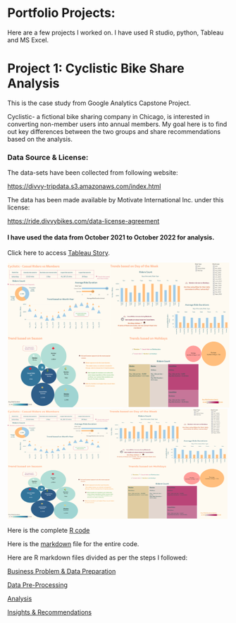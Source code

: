 # Portfolio Projects:

Here are a few projects I worked on. I have used R studio, python, Tableau and MS Excel.

# Project 1: Cyclistic Bike Share Analysis

This is the case study from Google Analytics Capstone Project.

Cyclistic- a fictional bike sharing company in Chicago, is interested in converting non-member users into annual members. My goal here is to find out key differences between the two groups and share recommendations based on the analysis.

### Data Source & License:

The data-sets have been collected from following website:

<https://divvy-tripdata.s3.amazonaws.com/index.html>

The data has been made available by Motivate International Inc. under this license:

<https://ride.divvybikes.com/data-license-agreement>

#### I have used the data from October 2021 to October 2022 for analysis.

Click here to access [Tableau Story](https://public.tableau.com/app/profile/gayatri.paul/viz/Cyclistic_Dashboard_16733809243250/Story1).

![k](https://github.com/GayatriPaul-DataAnalyst/Portfolio/blob/main/Tableau.png)
<img src="https://github.com/GayatriPaul-DataAnalyst/Portfolio/blob/main/Tableau.png" width="500" height="250">

Here is the complete [R code](https://github.com/GayatriPaul-DataAnalyst/Portfolio/blob/main/R%20Code%20for%20Cyclistic%20Data%20Analysis)

Here is the [markdown](https://github.com/GayatriPaul-DataAnalyst/Portfolio/blob/main/Cyclistic%20Data%20Analysis%20-%20Yearly%20Overview.pdf) file for the entire code.

Here are R markdown files divided as per the steps I followed:

[Business Problem & Data Preparation](https://github.com/GayatriPaul-DataAnalyst/Portfolio/blob/main/Cyclistic%20Data%20Analysis%20-%20Business%20Problem.pdf)

[Data Pre-Processing](https://github.com/GayatriPaul-DataAnalyst/Portfolio/blob/main/Cyclistic%20Data%20Analysis%20-%20Data%20Processing.pdf)

[Analysis](https://github.com/GayatriPaul-DataAnalyst/Portfolio/blob/main/Cyclistic%20Data%20Analysis%20-%20Analysis.pdf)

[Insights & Recommendations](https://github.com/GayatriPaul-DataAnalyst/Portfolio/blob/main/Cyclistic%20Data%20Analysis%20-%20Findings%20and%20Recommendations.pdf)
